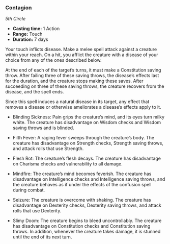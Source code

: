 ### Contagion
*5th Circle*
- **Casting time:** 1 Action
- **Range:** Touch
- **Duration:** 7 days

Your touch inflicts disease. Make a melee spell attack against a creature within your reach. On a hit, you afflict the creature with a disease of your choice from any of the ones described below.

At the end of each of the target’s turns, it must make a Constitution saving throw. After failing three of these saving throws, the disease’s effects last for the duration, and the creature stops making these saves. After succeeding on three of these saving throws, the creature recovers from the disease, and the spell ends.

Since this spell induces a natural disease in its target, any effect that removes a disease or otherwise ameliorates a disease’s effects apply to it.

- Blinding Sickness: Pain grips the creature’s mind, and its eyes turn milky white. The creature has disadvantage on Wisdom checks and Wisdom saving throws and is blinded.

- Filth Fever: A raging fever sweeps through the creature’s body. The creature has disadvantage on Strength checks, Strength saving throws, and attack rolls that use Strength.

- Flesh Rot: The creature’s flesh decays. The creature has disadvantage on Charisma checks and vulnerability to all damage.

- Mindfire: The creature’s mind becomes feverish. The creature has disadvantage on Intelligence checks and Intelligence saving throws, and the creature behaves as if under the effects of the confusion spell during combat.

- Seizure: The creature is overcome with shaking. The creature has disadvantage on Dexterity checks, Dexterity saving throws, and attack rolls that use Dexterity.

- Slimy Doom: The creature begins to bleed uncontrollably. The creature has disadvantage on Constitution checks and Constitution saving throws. In addition, whenever the creature takes damage, it is stunned until the end of its next turn.